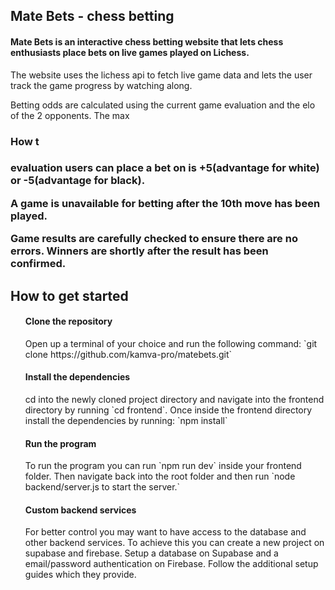 ## Mate Bets - chess betting

<html>
    <body>
        <h4>
            Mate Bets is an interactive chess betting website that lets chess enthusiasts 
            place bets on live games played on Lichess.
        </h4>
        <p>
            The website uses the lichess api to fetch live game data and lets the user
            track the game progress by watching along. 
        </p>
        <p>
            Betting odds are calculated using the current game evaluation and the elo of the 2
            opponents. The max<h3>
            How t
        <h3> evaluation users can place a bet on is +5(advantage for white) or
            -5(advantage for black).
        </p>
        <p>
            A game is unavailable for betting after the 10th move has been played. 
        </p>
        <p>
            Game results are carefully checked to ensure there are no errors. Winners are shortly
            after the result has been confirmed. 
        </p>
    </body>
</html>

## How to get started

<html>
    <body>
        <ol>
            <div>
                <h4>Clone the repository</h4>
                <p>Open up a terminal of your choice and run the following command: `git clone https://github.com/kamva-pro/matebets.git`
                </p>
            </div>
            <div>
                <h4>Install the dependencies</h4>
                <p>cd into the newly cloned project directory and navigate into the frontend directory by running `cd frontend`. Once inside the frontend directory install
                the dependencies by running: `npm install`</p>
            </div>
            <div>
                <h4>Run the program</h4>
                <p>To run the program you can run `npm run dev` inside your frontend folder. 
                Then navigate back into the root folder and then run `node backend/server.js 
                to start the server.`
                </p>
            </div>
            <div>
                <h4>Custom backend services</h4>
                <p>For better control you may want to have access to the database and other backend services. To achieve this you can create a new project on supabase and firebase. 
                Setup a database on Supabase and a email/password authentication on Firebase. 
                Follow the additional setup guides which they provide. 
            </div>
        </ol>
    </body>
</html>
